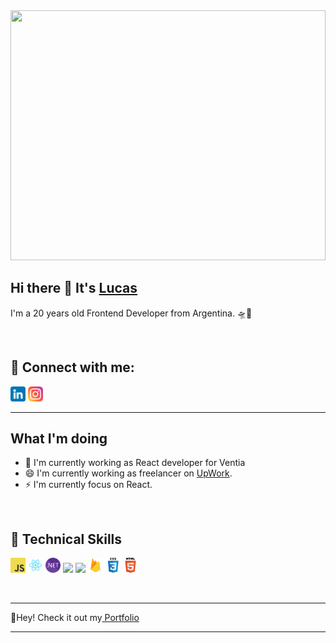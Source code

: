 <div align="center">
  <img height="400" width="100%" src="https://github.com/lucasFigueira1/lucasFigueira1/assets/109543824/23998259-4ab4-462e-b430-9d8db38f34d9"  />
</div>

<h2> Hi there 👋 It's <a href="https://lucasfigueira.vercel.app/">Lucas</a> </h2>

I'm a 20 years old Frontend Developer from Argentina. 🛸🕺

<br>

<h2>🤝 Connect with me:</h2>
<a href="https://www.linkedin.com/in/lucas-figueira-489a19219/"><img src="./images/linkedin.png" width="24"></a>
<a href="https://www.instagram.com/lucas.figueira1/"><img src="./images/instagram.png" width="24"></a>

<hr></hr>

<h2>What I'm doing</h2>
<ul>
  <li>🦾 I'm currently working as React developer for Ventia</li>
  <li>😄 I'm currently working as freelancer on <a href="https://www.upwork.com/freelancers/~01a4b634b7aaee35fd">UpWork</a>.</li>
  <li>⚡ I'm currently focus on React.</li>
</ul>
<br>

<h2>💼 Technical Skills</h2>
<p dir="auto">
  <a><img src="https://raw.githubusercontent.com/github/explore/80688e429a7d4ef2fca1e82350fe8e3517d3494d/topics/javascript/javascript.png" width="24"></a>
  <a><img src="https://raw.githubusercontent.com/github/explore/80688e429a7d4ef2fca1e82350fe8e3517d3494d/topics/react/react.png" width="24"></a>
  <a><img src="https://raw.githubusercontent.com/github/explore/80688e429a7d4ef2fca1e82350fe8e3517d3494d/topics/dotnet/dotnet.png" width="24"></a>
  <a><img src="https://seeklogo.com/images/N/next-js-logo-8FCFF51DD2-seeklogo.com.png" width="24"></a>
  <a><img src="https://upload.wikimedia.org/wikipedia/commons/4/4c/Typescript_logo_2020.svg" width="24"></a>
  <a><img src="https://raw.githubusercontent.com/github/explore/80688e429a7d4ef2fca1e82350fe8e3517d3494d/topics/firebase/firebase.png" width="24"></a>
  <a><img src="https://raw.githubusercontent.com/github/explore/80688e429a7d4ef2fca1e82350fe8e3517d3494d/topics/css/css.png" width="24"></a>
  <a><img src="https://raw.githubusercontent.com/github/explore/80688e429a7d4ef2fca1e82350fe8e3517d3494d/topics/html/html.png" width="24"></a>
</p>
<br>

<hr></hr>
🙌Hey! Check it out my<a href="https://lucasfigueira.vercel.app/"> Portfolio</a>
<hr></hr>
<br>


<!--
**lucasFigueira1/lucasFigueira1** is a ✨ _special_ ✨ repository because its `README.md` (this file) appears on your GitHub profile.

Here are some ideas to get you started:

- 🔭 I’m currently working on ...
- 🌱 I’m currently learning ...
- 👯 I’m looking to collaborate on ...
- 🤔 I’m looking for help with ...
- 💬 Ask me about ...
- 📫 How to reach me: ...
- 😄 Pronouns: ...
- ⚡ Fun fact: ...
-->
